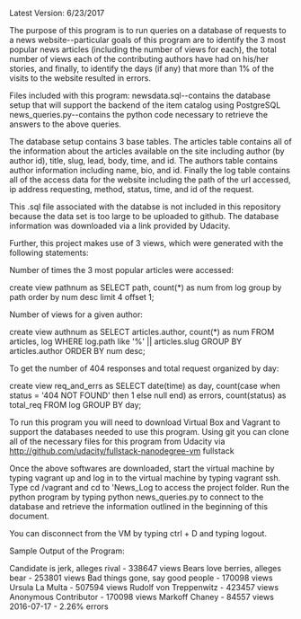 Latest Version: 6/23/2017

The purpose of this program is to run queries on a database of requests to a news website--particular goals of this program are to identify the
3 most popular news articles (including the number of views for each), the total number of views each of the contributing authors have had on his/her stories,
and finally, to identify the days (if any) that more than 1% of the visits to the website resulted in errors.

Files included with this program:
newsdata.sql--contains the database setup that will support the backend of the item catalog using PostgreSQL
news_queries.py--contains the python code necessary to retrieve the answers to the above queries.

The database setup contains 3 base tables. The articles table contains all of the information about the articles available on the site including author (by author id),
title, slug, lead, body, time, and id.  The authors table contains author information including name, bio, and id.  Finally the log table contains all of the access
data for the website including the path of the url accessed, ip address requesting, method, status, time, and id of the request.

This .sql file associated with the databse is not included in this repository because the
data set is too large to be uploaded to github.  The database information was downloaded
via a link provided by Udacity.

Further, this project makes use of 3 views, which were generated with the following statements:

Number of times the 3 most popular articles were accessed:

create view pathnum as SELECT path, count(*) as num from log group by path order by num desc limit 4 offset 1;

Number of views for a given author:

create view authnum as SELECT articles.author, count(*) as num FROM articles, log WHERE log.path like '%' || articles.slug 
	 		GROUP BY articles.author ORDER BY num desc;

To get the number of 404 responses and total request organized by day:

create view req_and_errs as SELECT date(time) as day, count(case when status = '404 NOT FOUND' then 1 else null end) as errors,
				count(status) as total_req FROM log GROUP BY day;

To run this program you will need to download Virtual Box and Vagrant to support the databases
needed to use this program.  Using git you can clone all of the necessary files for this program from Udacity via 
http://github.com/udacity/fullstack-nanodegree-vm fullstack

Once the above softwares are downloaded, start the virtual machine by typing vagrant up
and log in to the virtual machine by typing vagrant ssh.
Type cd /vagrant and cd to 'News_Log to access the project folder.
Run the python program by typing python news_queries.py to connect to the database 
and retrieve the information outlined in the beginning of this document.

You can disconnect from the VM by typing ctrl + D and typing logout.

Sample Output of the Program:

Candidate is jerk, alleges rival - 338647 views
Bears love berries, alleges bear - 253801 views
Bad things gone, say good people - 170098 views
Ursula La Multa - 507594 views
Rudolf von Treppenwitz - 423457 views
Anonymous Contributor - 170098 views
Markoff Chaney - 84557 views
2016-07-17 - 2.26% errors
